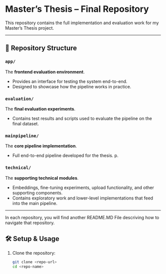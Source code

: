# Master’s Thesis – Final Repository

This repository contains the full implementation and evaluation work for my Master’s Thesis project.  

---

## 📂 Repository Structure

### `app/`
The **frontend evaluation environment**.  
- Provides an interface for testing the system end-to-end.  
- Designed to showcase how the pipeline works in practice.

### `evaluation/`
The **final evaluation experiments**.  
- Contains test results and scripts used to evaluate the pipeline on the final dataset.  

### `mainpipeline/`
The **core pipeline implementation**.  
- Full end-to-end pipeline developed for the thesis.  p.  

### `technical/`
The **supporting technical modules**.  
- Embeddings, fine-tuning experiments, upload functionality, and other supporting components.  
- Contains exploratory work and lower-level implementations that feed into the main pipeline.  

---

In each repository, you will find another README.MD File descriving how to navigate that repository.

## 🛠️ Setup & Usage

1. Clone the repository:
   ```bash
   git clone <repo-url>
   cd <repo-name>